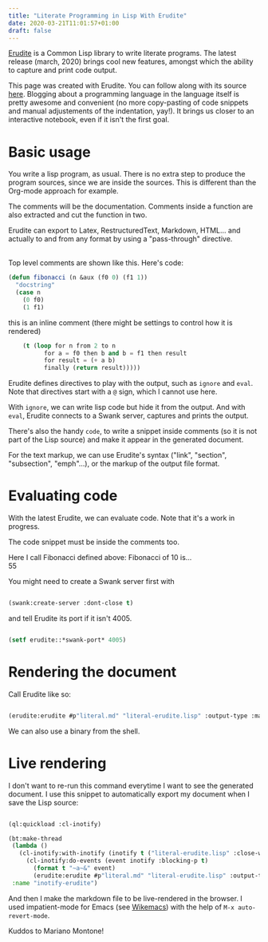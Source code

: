 ```yaml
---
title: "Literate Programming in Lisp With Erudite"
date: 2020-03-21T11:01:57+01:00
draft: false
---
```


[Erudite](https://github.com/mmontone/erudite/) is a Common Lisp library to write literate programs.
The latest release (march, 2020) brings cool new features, amongst which the
ability to capture and print code output.

This page was created with Erudite. You can follow along with its
source [here](/blog/literate-erudite.lisp). Blogging about a programming language in the language itself is
pretty awesome and convenient (no more copy-pasting of code snippets
and manual adjustements of the indentation, yay!). It brings us closer
to an interactive notebook, even if it isn't the first goal.

# Basic usage


You write a lisp program, as usual. There is no extra step to produce the program sources,
since we are inside the sources. This is different than the Org-mode approach for example.

The comments will be the documentation. Comments inside a function are
also extracted and cut the function in two.

Erudite can export to Latex, RestructuredText, Markdown, HTML… and
actually to and from any format by using a "pass-through" directive.

<br>
Top level comments are shown like this. Here's code:

```lisp
(defun fibonacci (n &aux (f0 0) (f1 1))
  "docstring"
  (case n
    (0 f0)
    (1 f1)
```
this is an inline comment (there might be settings to control how it is rendered)

```lisp
    (t (loop for n from 2 to n
          for a = f0 then b and b = f1 then result
          for result = (+ a b)
          finally (return result)))))

```


Erudite defines directives to play with the output, such as `ignore` and `eval`. Note that directives start with a `@` sign, which I cannot use here.

With `ignore`, we can write lisp code but hide it from the output. And with `eval`, Erudite connects to a Swank server, captures and prints the output.

There's also the handy `code`, to write a snippet inside comments (so it is not part of
the Lisp source) and make it appear in the generated document.

For the text markup, we can use Erudite's
syntax ("link", "section", "subsection", "emph"…), or the markup of
the output file format.


# Evaluating code


With the latest Erudite, we can evaluate code. Note that it's a work
in progress.

The code snippet must be inside the comments too.

Here I call Fibonacci defined above: Fibonacci of 10 is…
<br>
55
<br>

You might need to create a Swank server first with


```lisp

(swank:create-server :dont-close t)
```

and tell Erudite its port if it isn't 4005.


```lisp

(setf erudite::*swank-port* 4005)
```

# Rendering the document


Call Erudite like so:

```lisp

(erudite:erudite #p"literal.md" "literal-erudite.lisp" :output-type :markdown)

```
We can also use a binary from the shell.

# Live rendering



I don't want to re-run this command everytime I want to see the generated document.
I use this snippet to automatically export my document when I save the Lisp source:

```lisp

(ql:quickload :cl-inotify)

(bt:make-thread
 (lambda ()
   (cl-inotify:with-inotify (inotify t ("literal-erudite.lisp" :close-write))
     (cl-inotify:do-events (event inotify :blocking-p t)
       (format t "~a~&" event)
       (erudite:erudite #p"literal.md" "literal-erudite.lisp" :output-type :markdown))))
 :name "inotify-erudite")

```

And then I make the markdown file to be live-rendered in the browser.
I used impatient-mode for Emacs (see [Wikemacs](http://wikemacs.org/wiki/Markdown#Live_preview_as_you_type)) with the help of `M-x auto-revert-mode`.

Kuddos to Mariano Montone!
